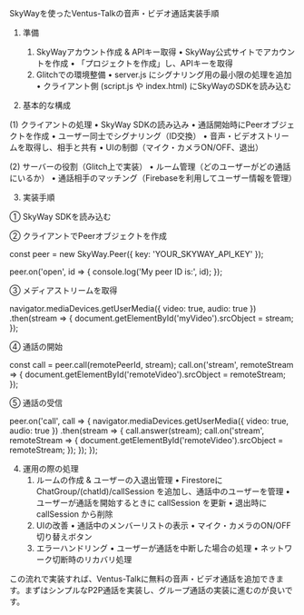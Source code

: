 SkyWayを使ったVentus-Talkの音声・ビデオ通話実装手順

1. 準備
	1.	SkyWayアカウント作成 & APIキー取得
	•	SkyWay公式サイトでアカウントを作成
	•	「プロジェクトを作成」し、APIキーを取得
	2.	Glitchでの環境整備
	•	server.js にシグナリング用の最小限の処理を追加
	•	クライアント側 (script.js や index.html) にSkyWayのSDKを読み込む

2. 基本的な構成

(1) クライアントの処理
	•	SkyWay SDKの読み込み
	•	通話開始時にPeerオブジェクトを作成
	•	ユーザー同士でシグナリング（ID交換）
	•	音声・ビデオストリームを取得し、相手と共有
	•	UIの制御（マイク・カメラON/OFF、退出）

(2) サーバーの役割（Glitch上で実装）
	•	ルーム管理（どのユーザーがどの通話にいるか）
	•	通話相手のマッチング（Firebaseを利用してユーザー情報を管理）

3. 実装手順

① SkyWay SDKを読み込む

<script src="https://cdn.jsdelivr.net/npm/@skyway-webrtc/sdk"></script>

② クライアントでPeerオブジェクトを作成

const peer = new SkyWay.Peer({ key: 'YOUR_SKYWAY_API_KEY' });

peer.on('open', id => {
  console.log('My peer ID is:', id);
});

③ メディアストリームを取得

navigator.mediaDevices.getUserMedia({ video: true, audio: true })
  .then(stream => {
    document.getElementById('myVideo').srcObject = stream;
  });

④ 通話の開始

const call = peer.call(remotePeerId, stream);
call.on('stream', remoteStream => {
  document.getElementById('remoteVideo').srcObject = remoteStream;
});

⑤ 通話の受信

peer.on('call', call => {
  navigator.mediaDevices.getUserMedia({ video: true, audio: true })
    .then(stream => {
      call.answer(stream);
      call.on('stream', remoteStream => {
        document.getElementById('remoteVideo').srcObject = remoteStream;
      });
    });
});

4. 運用の際の処理
	1.	ルームの作成 & ユーザーの入退出管理
	•	Firestoreに ChatGroup/(chatId)/callSession を追加し、通話中のユーザーを管理
	•	ユーザーが通話を開始するときに callSession を更新
	•	退出時に callSession から削除
	2.	UIの改善
	•	通話中のメンバーリストの表示
	•	マイク・カメラのON/OFF切り替えボタン
	3.	エラーハンドリング
	•	ユーザーが通話を中断した場合の処理
	•	ネットワーク切断時のリカバリ処理

この流れで実装すれば、Ventus-Talkに無料の音声・ビデオ通話を追加できます。まずはシンプルなP2P通話を実装し、グループ通話の実装に進むのが良いです。